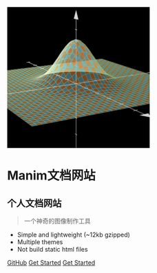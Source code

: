 <img src="../_media/manim.jpg" alt="logo2" style="zoom:50%;" />

# Manim文档网站

## 个人文档网站

> 一个神奇的图像制作工具

* Simple and lightweight (~12kb gzipped)
* Multiple themes
* Not build static html files

[GitHub](https://github.com/docsifyjs/docsify/)
[Get Started](/Manim/README)
[Get Started](/Manim/README)